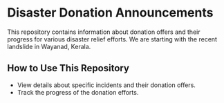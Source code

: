 # Disaster Donation Announcements

This repository contains information about donation offers and their progress for various disaster relief efforts. We are starting with the recent landslide in Wayanad, Kerala.

## How to Use This Repository

- View details about specific incidents and their donation offers.
- Track the progress of the donation efforts.



